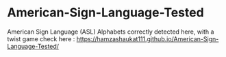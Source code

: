 # American-Sign-Language-Tested
American Sign Language (ASL) Alphabets correctly detected here, with a twist game
check here : https://hamzashaukat111.github.io/American-Sign-Language-Tested/
